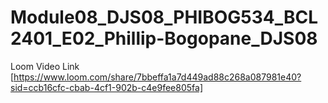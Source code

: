 # Module08_DJS08_PHIBOG534_BCL2401_E02_Phillip-Bogopane_DJS08
Loom Video Link [https://www.loom.com/share/7bbeffa1a7d449ad88c268a087981e40?sid=ccb16cfc-cbab-4cf1-902b-c4e9fee805fa]
